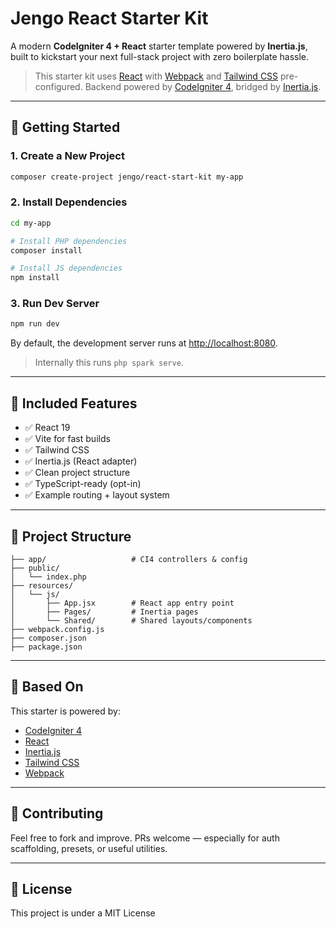 # Jengo React Starter Kit

A modern **CodeIgniter 4 + React** starter template powered by **Inertia.js**, built to kickstart your next full-stack project with zero boilerplate hassle.

> This starter kit uses [React](https://reactjs.org/) with [Webpack](https://webpack.js.org/) and [Tailwind CSS](https://tailwindcss.com/) pre-configured. Backend powered by [CodeIgniter 4](https://codeigniter.com/), bridged by [Inertia.js](https://inertiajs.com/).

---

## 🚀 Getting Started

### 1. Create a New Project

```bash
composer create-project jengo/react-start-kit my-app
```

### 2. Install Dependencies

```bash
cd my-app

# Install PHP dependencies
composer install

# Install JS dependencies
npm install
```

### 3. Run Dev Server

```bash
npm run dev
```

By default, the development server runs at [http://localhost:8080](http://localhost:8080).

> Internally this runs `php spark serve`.

---

## 🧩 Included Features

- ✅ React 19
- ✅ Vite for fast builds
- ✅ Tailwind CSS
- ✅ Inertia.js (React adapter)
- ✅ Clean project structure
- ✅ TypeScript-ready (opt-in)
- ✅ Example routing + layout system

---

## 📁 Project Structure

```
├── app/                   # CI4 controllers & config
├── public/
│   └── index.php
├── resources/
│   └── js/
│       ├── App.jsx        # React app entry point
│       ├── Pages/         # Inertia pages
│       └── Shared/        # Shared layouts/components
├── webpack.config.js
├── composer.json
├── package.json
```

---

## 🧱 Based On

This starter is powered by:

- [CodeIgniter 4](https://codeigniter.com/)
- [React](https://reactjs.org/)
- [Inertia.js](https://inertiajs.com/)
- [Tailwind CSS](https://tailwindcss.com/)
- [Webpack](https://webpack.js.org/)

---

## 🙌 Contributing

Feel free to fork and improve. PRs welcome — especially for auth scaffolding, presets, or useful utilities.

---

## 🧪 License

This project is under a MIT License

